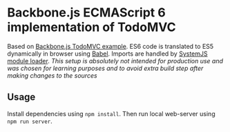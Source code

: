 # Backbone.js ECMAScript 6 implementation of TodoMVC

Based on [Backbone.js TodoMVC example](https://github.com/tastejs/todomvc/tree/master/examples/backbone).
ES6 code is translated to ES5 dynamically in browser using [Babel](https://babeljs.io/). Imports are handled by [SystemJS module loader](https://github.com/systemjs/systemjs).
*This setup is absolutely not intended for production use and was chosen for learning purposes and to avoid extra build step after making changes to the sources*

## Usage

Install dependencies using `npm install`. Then run local web-server using `npm run server`.
